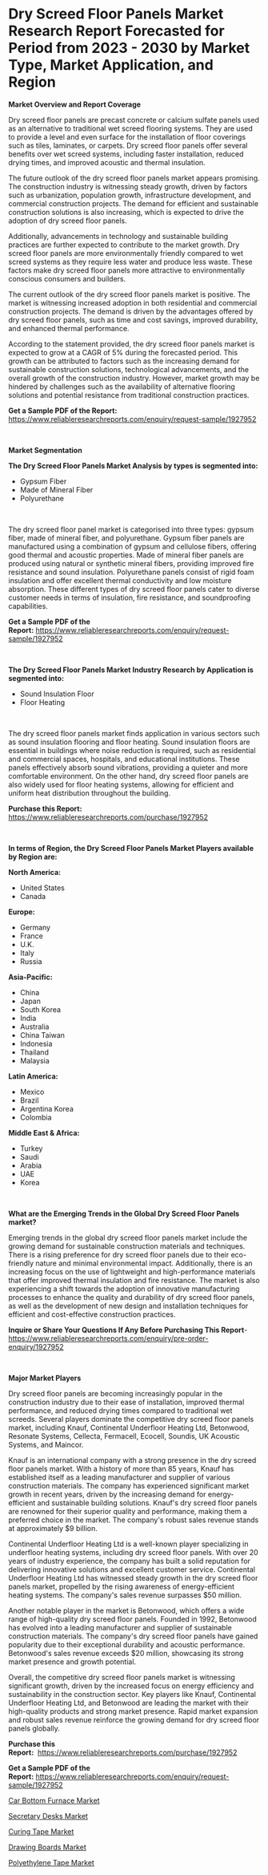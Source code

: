 <p><h1>Dry Screed Floor Panels Market Research Report Forecasted for Period from 2023 -  2030 by Market Type, Market Application, and Region</h1></p><p><strong>Market Overview and Report Coverage</strong></p>
<p><p>Dry screed floor panels are precast concrete or calcium sulfate panels used as an alternative to traditional wet screed flooring systems. They are used to provide a level and even surface for the installation of floor coverings such as tiles, laminates, or carpets. Dry screed floor panels offer several benefits over wet screed systems, including faster installation, reduced drying times, and improved acoustic and thermal insulation.</p><p>The future outlook of the dry screed floor panels market appears promising. The construction industry is witnessing steady growth, driven by factors such as urbanization, population growth, infrastructure development, and commercial construction projects. The demand for efficient and sustainable construction solutions is also increasing, which is expected to drive the adoption of dry screed floor panels.</p><p>Additionally, advancements in technology and sustainable building practices are further expected to contribute to the market growth. Dry screed floor panels are more environmentally friendly compared to wet screed systems as they require less water and produce less waste. These factors make dry screed floor panels more attractive to environmentally conscious consumers and builders.</p><p>The current outlook of the dry screed floor panels market is positive. The market is witnessing increased adoption in both residential and commercial construction projects. The demand is driven by the advantages offered by dry screed floor panels, such as time and cost savings, improved durability, and enhanced thermal performance.</p><p>According to the statement provided, the dry screed floor panels market is expected to grow at a CAGR of 5% during the forecasted period. This growth can be attributed to factors such as the increasing demand for sustainable construction solutions, technological advancements, and the overall growth of the construction industry. However, market growth may be hindered by challenges such as the availability of alternative flooring solutions and potential resistance from traditional construction practices.</p></p>
<p><strong>Get a Sample PDF of the Report:</strong> <a href="https://www.reliableresearchreports.com/enquiry/request-sample/1927952">https://www.reliableresearchreports.com/enquiry/request-sample/1927952</a></p>
<p>&nbsp;</p>
<p><strong>Market Segmentation</strong></p>
<p><strong>The Dry Screed Floor Panels Market Analysis by types is segmented into:</strong></p>
<p><ul><li>Gypsum Fiber</li><li>Made of Mineral Fiber</li><li>Polyurethane</li></ul></p>
<p>&nbsp;</p>
<p><p>The dry screed floor panel market is categorised into three types: gypsum fiber, made of mineral fiber, and polyurethane. Gypsum fiber panels are manufactured using a combination of gypsum and cellulose fibers, offering good thermal and acoustic properties. Made of mineral fiber panels are produced using natural or synthetic mineral fibers, providing improved fire resistance and sound insulation. Polyurethane panels consist of rigid foam insulation and offer excellent thermal conductivity and low moisture absorption. These different types of dry screed floor panels cater to diverse customer needs in terms of insulation, fire resistance, and soundproofing capabilities.</p></p>
<p><strong>Get a Sample PDF of the Report:</strong>&nbsp;<a href="https://www.reliableresearchreports.com/enquiry/request-sample/1927952">https://www.reliableresearchreports.com/enquiry/request-sample/1927952</a></p>
<p>&nbsp;</p>
<p><strong>The Dry Screed Floor Panels Market Industry Research by Application is segmented into:</strong></p>
<p><ul><li>Sound Insulation Floor</li><li>Floor Heating</li></ul></p>
<p>&nbsp;</p>
<p><p>The dry screed floor panels market finds application in various sectors such as sound insulation flooring and floor heating. Sound insulation floors are essential in buildings where noise reduction is required, such as residential and commercial spaces, hospitals, and educational institutions. These panels effectively absorb sound vibrations, providing a quieter and more comfortable environment. On the other hand, dry screed floor panels are also widely used for floor heating systems, allowing for efficient and uniform heat distribution throughout the building.</p></p>
<p><strong>Purchase this Report:</strong>&nbsp; <a href="https://www.reliableresearchreports.com/purchase/1927952">https://www.reliableresearchreports.com/purchase/1927952</a></p>
<p>&nbsp;</p>
<p><strong>In terms of Region, the Dry Screed Floor Panels Market Players available by Region are:</strong></p>
<p>
    <p> <strong> North America: </strong>
        <ul>
            <li>United States</li>
            <li>Canada</li>
        </ul>
        </p> 
    <p> <strong> Europe: </strong>
        <ul>
            <li>Germany</li>
            <li>France</li>
            <li>U.K.</li>
            <li>Italy</li>
            <li>Russia</li>
        </ul>
        </p> 
    <p> <strong> Asia-Pacific: </strong>
        <ul>
            <li>China</li>
            <li>Japan</li>
            <li>South Korea</li>
            <li>India</li>
            <li>Australia</li>
            <li>China Taiwan</li>
            <li>Indonesia</li>
            <li>Thailand</li>
            <li>Malaysia</li>
        </ul>
        </p> 
    <p> <strong> Latin America: </strong>
        <ul>
            <li>Mexico</li>
            <li>Brazil</li>
            <li>Argentina Korea</li>
            <li>Colombia</li>
        </ul>
        </p> 
    <p> <strong> Middle East & Africa: </strong>
        <ul>
            <li>Turkey</li>
            <li>Saudi</li>
            <li>Arabia</li>
            <li>UAE</li>
            <li>Korea</li>
        </ul>
    </p>
    </p>
<p>&nbsp;</p>
<p><strong>What are the Emerging Trends in the Global Dry Screed Floor Panels market?</strong></p>
<p><p>Emerging trends in the global dry screed floor panels market include the growing demand for sustainable construction materials and techniques. There is a rising preference for dry screed floor panels due to their eco-friendly nature and minimal environmental impact. Additionally, there is an increasing focus on the use of lightweight and high-performance materials that offer improved thermal insulation and fire resistance. The market is also experiencing a shift towards the adoption of innovative manufacturing processes to enhance the quality and durability of dry screed floor panels, as well as the development of new design and installation techniques for efficient and cost-effective construction practices.</p></p>
<p><strong>Inquire or Share Your Questions If Any Before Purchasing This Report</strong>- <a href="https://www.reliableresearchreports.com/enquiry/pre-order-enquiry/1927952">https://www.reliableresearchreports.com/enquiry/pre-order-enquiry/1927952</a></p>
<p>&nbsp;</p>
<p><strong>Major Market Players</strong></p>
<p><p>Dry screed floor panels are becoming increasingly popular in the construction industry due to their ease of installation, improved thermal performance, and reduced drying times compared to traditional wet screeds. Several players dominate the competitive dry screed floor panels market, including Knauf, Continental Underfloor Heating Ltd, Betonwood, Resonate Systems, Cellecta, Fermacell, Ecocell, Soundis, UK Acoustic Systems, and Maincor.</p><p>Knauf is an international company with a strong presence in the dry screed floor panels market. With a history of more than 85 years, Knauf has established itself as a leading manufacturer and supplier of various construction materials. The company has experienced significant market growth in recent years, driven by the increasing demand for energy-efficient and sustainable building solutions. Knauf's dry screed floor panels are renowned for their superior quality and performance, making them a preferred choice in the market. The company's robust sales revenue stands at approximately $9 billion.</p><p>Continental Underfloor Heating Ltd is a well-known player specializing in underfloor heating systems, including dry screed floor panels. With over 20 years of industry experience, the company has built a solid reputation for delivering innovative solutions and excellent customer service. Continental Underfloor Heating Ltd has witnessed steady growth in the dry screed floor panels market, propelled by the rising awareness of energy-efficient heating systems. The company's sales revenue surpasses $50 million.</p><p>Another notable player in the market is Betonwood, which offers a wide range of high-quality dry screed floor panels. Founded in 1992, Betonwood has evolved into a leading manufacturer and supplier of sustainable construction materials. The company's dry screed floor panels have gained popularity due to their exceptional durability and acoustic performance. Betonwood's sales revenue exceeds $20 million, showcasing its strong market presence and growth potential.</p><p>Overall, the competitive dry screed floor panels market is witnessing significant growth, driven by the increased focus on energy efficiency and sustainability in the construction sector. Key players like Knauf, Continental Underfloor Heating Ltd, and Betonwood are leading the market with their high-quality products and strong market presence. Rapid market expansion and robust sales revenue reinforce the growing demand for dry screed floor panels globally.</p></p>
<p><strong>Purchase this Report:</strong>&nbsp;&nbsp;<a href="https://www.reliableresearchreports.com/purchase/1927952">https://www.reliableresearchreports.com/purchase/1927952</a></p>
<p></p>
<p><strong>Get a Sample PDF of the Report:</strong>&nbsp;<a href="https://www.reliableresearchreports.com/enquiry/request-sample/1927952">https://www.reliableresearchreports.com/enquiry/request-sample/1927952</a></p>
<p><p><a href="https://github.com/YashRP12/Market-Research-Report-List-1/blob/main/car-bottom-furnace-market.md">Car Bottom Furnace Market</a></p><p><a href="https://www.linkedin.com/pulse/secretary-desks-market-size-2023-2030-global-industrial-u1ijc/">Secretary Desks Market</a></p><p><a href="https://medium.com/@v27092023/curing-tape-market-analysis-its-cagr-market-segmentation-and-global-industry-overview-5c046daa1a60">Curing Tape Market</a></p><p><a href="https://www.linkedin.com/pulse/drawing-boards-market-challenges-opportunities-growth-drivers-scwlc/">Drawing Boards Market</a></p><p><a href="https://medium.com/@vidyap2912/polyethylene-tape-nbsp-market-focuses-on-market-share-size-and-projected-forecast-till-2030-4f61406a432e">Polyethylene Tape Market</a></p></p>